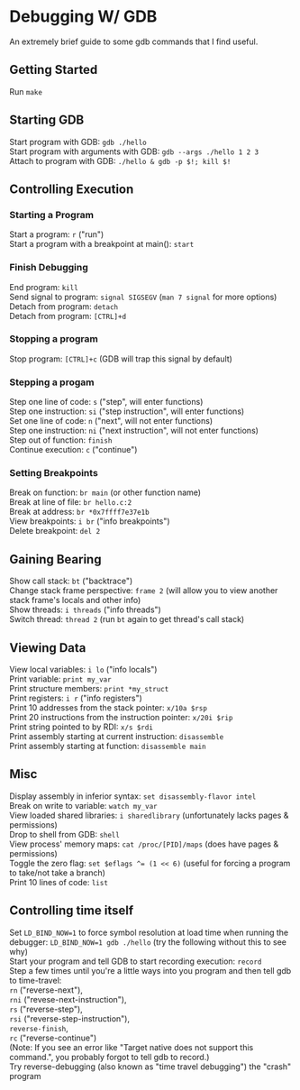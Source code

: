 # Debugging W/ GDB
An extremely brief guide to some gdb commands that I find useful.  

## Getting Started
Run `make`  

## Starting GDB
Start program with GDB: `gdb ./hello`  
Start program with arguments with GDB: `gdb --args ./hello 1 2 3`  
Attach to program with GDB: `./hello & gdb -p $!; kill $!`  

## Controlling Execution

### Starting a Program
Start a program: `r` ("run")  
Start a program with a breakpoint at main(): `start`  

### Finish Debugging
End program: `kill`  
Send signal to program: `signal SIGSEGV` (`man 7 signal` for more options)  
Detach from program: `detach`  
Detach from program: `[CTRL]+d`  

### Stopping a program
Stop program: `[CTRL]+c` (GDB will trap this signal by default)  

### Stepping a progam
Step one line of code: `s` ("step", will enter functions)  
Step one instruction: `si` ("step instruction", will enter functions)  
Set one line of code: `n` ("next", will not enter functions)  
Step one instruction: `ni` ("next instruction", will not enter functions)  
Step out of function: `finish`  
Continue execution: `c` ("continue")  

### Setting Breakpoints
Break on function: `br main` (or other function name)  
Break at line of file: `br hello.c:2`  
Break at address: `br *0x7ffff7e37e1b`  
View breakpoints: `i br` ("info breakpoints")  
Delete breakpoint: `del 2`  

## Gaining Bearing
Show call stack: `bt` ("backtrace")  
Change stack frame perspective: `frame 2` (will allow you to view another stack frame's locals and other info)  
Show threads: `i threads` ("info threads")  
Switch thread: `thread 2` (run `bt` again to get thread's call stack)  

## Viewing Data
View local variables: `i lo` ("info locals")  
Print variable: `print my_var`  
Print structure members: `print *my_struct`  
Print registers: `i r` ("info registers")  
Print 10 addresses from the stack pointer: `x/10a $rsp`  
Print 20 instructions from the instruction pointer: `x/20i $rip`  
Print string pointed to by RDI: `x/s $rdi`  
Print assembly starting at current instruction: `disassemble`  
Print assembly starting at function: `disassemble main`  

## Misc
Display assembly in inferior syntax: `set disassembly-flavor intel`  
Break on write to variable: `watch my_var`  
View loaded shared libraries: `i sharedlibrary` (unfortunately lacks pages & permissions)  
Drop to shell from GDB: `shell`  
	View process' memory maps: `cat /proc/[PID]/maps` (does have pages & permissions)  
Toggle the zero flag: `set $eflags ^= (1 << 6)` (useful for forcing a program to take/not take a branch)  
Print 10 lines of code:	`list`  

## Controlling time itself
Set `LD_BIND_NOW=1` to force symbol resolution at load time when running the debugger: `LD_BIND_NOW=1 gdb ./hello` (try the following without this to see why)  
Start your program and tell GDB to start recording execution: `record`  
Step a few times until you're a little ways into you program and then tell gdb to time-travel:  
	`rn` ("reverse-next"),  
	`rni` ("revese-next-instruction"),  
	`rs` ("reverse-step"),  
	`rsi` ("reverse-step-instruction"),  
	`reverse-finish`,  
	`rc` ("reverse-continue")  
(Note: If you see an error like "Target native does not support this command.", you probably forgot to tell gdb to record.)  
Try reverse-debugging (also known as "time travel debugging") the "crash" program  
